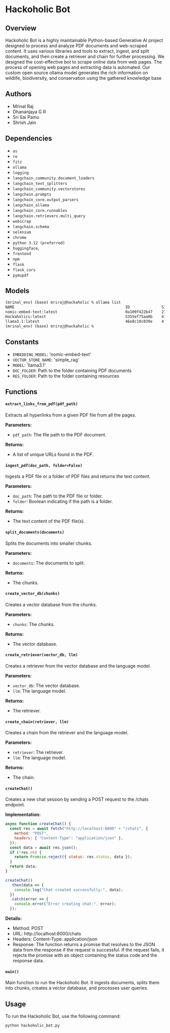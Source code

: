 # Hackoholic Bot

## Overview
Hackoholic Bot is a highly maintainable Python-based Generative AI project designed to process and analyze PDF documents and web-scraped content. It uses various libraries and tools to extract, ingest, and split documents, and then create a retriever and chain for further processing.
We designed the cost-effective bot to scrape online data from web pages. The process of opening web pages and extracting data is automated. Our custom open source ollama model generates the rich information on wildlife, biodiversity, and conservation using the gathered knowledge base

## Authors
- Mrinal Raj
- Dhananjaya G R
- Sri Sai Pamu
- Shrish Jain

## Dependencies
- `os`
- `re`
- `fitz`
- `ollama`
- `logging`
- `langchain_community.document_loaders`
- `langchain_text_splitters`
- `langchain_community.vectorstores`
- `langchain.prompts`
- `langchain_core.output_parsers`
- `langchain_ollama`
- `langchain_core.runnables`
- `langchain.retrievers.multi_query`
- `webscrap`
- `langchain.schema`
- `selenium`
- `chrome`
- `python 3.12 (preferred)`
- `huggingface`,
- `frontend`
- `npm`
- `flask`
- `flask_cors`
- `pymupdf`

## Models
```sh
(mrinal_env) (base) mriraj@hackaholic % ollama list
NAME                                                 ID              SIZE      MODIFIED     
nomic-embed-text:latest                              0a109f422b47    274 MB    3 hours ago     
Hackaholics:latest                                   5355ef75aa0b    4.9 GB    37 hours ago    
llama3.1:latest                                      46e0c10c039e    4.9 GB    37 hours ago    
(mrinal_env) (base) mriraj@hackaholic % 
```

## Constants
- `EMBEDDING_MODEL`: 'nomic-embed-text'
- `VECTOR_STORE_NAME`: 'simple_rag'
- `MODEL`: 'llama3.1'
- `DOC_FOLDER`: Path to the folder containing PDF documents
- `RES_FOLDER`: Path to the folder containing resources

## Functions

#### `extract_links_from_pdf(pdf_path)`
Extracts all hyperlinks from a given PDF file from all the pages.

**Parameters:**
- `pdf_path`: The file path to the PDF document.

**Returns:**
- A list of unique URLs found in the PDF.

#### `ingest_pdf(doc_path, folder=False)`
Ingests a PDF file or a folder of PDF files and returns the text content.

**Parameters:**
- `doc_path`: The path to the PDF file or folder.
- `folder`: Boolean indicating if the path is a folder.

**Returns:**
- The text content of the PDF file(s).

#### `split_documents(documents)`
Splits the documents into smaller chunks.

**Parameters:**
- `documents`: The documents to split.

**Returns:**
- The chunks.

#### `create_vector_db(chunks)`
Creates a vector database from the chunks.

**Parameters:**
- `chunks`: The chunks.

**Returns:**
- The vector database.

#### `create_retriever(vector_db, llm)`
Creates a retriever from the vector database and the language model.

**Parameters:**
- `vector_db`: The vector database.
- `llm`: The language model.

**Returns:**
- The retriever.

#### `create_chain(retriever, llm)`
Creates a chain from the retriever and the language model.

**Parameters:**
- `retriever`: The retriever.
- `llm`: The language model.

**Returns:**
- The chain.

#### `createChat()`
Creates a new chat session by sending a POST request to the /chats endpoint.

**Implementation:**
```javascript
async function createChat() {
  const res = await fetch("http://localhost:8000" + "/chats", {
    method: "POST",
    headers: { "Content-Type": "application/json" },
  });
  const data = await res.json();
  if (!res.ok) {
    return Promise.reject({ status: res.status, data });
  }
  return data;
}
```

```javascript
createChat()
  .then(data => {
    console.log("Chat created successfully:", data);
  })
  .catch(error => {
    console.error("Error creating chat:", error);
  });
```

**Details:**

- Method: POST
- URL: http://localhost:8000/chats
- Headers: Content-Type: application/json
- Response: The function returns a promise that resolves to the JSON data from the response if the request is successful. If the request fails, it rejects the promise with an object containing the status code and the response data.


#### `main()`
Main function to run the Hackoholic Bot. It ingests documents, splits them into chunks, creates a vector database, and processes user queries.

## Usage
To run the Hackoholic Bot, use the following command:
```sh
python hackoholic_bot.py
